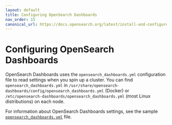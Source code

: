 ```yaml
---
layout: default
title: Configuring OpenSearch Dashboards
nav_order: 15
canonical_url: https://docs.opensearch.org/latest/install-and-configure/configuring-dashboards/
---
```


# Configuring OpenSearch Dashboards

OpenSearch Dashboards uses the `opensearch_dashboards.yml` configuration file to read settings when you spin up a cluster. You can find `opensearch_dashboards.yml` in `/usr/share/opensearch-dashboards/config/opensearch_dashboards.yml` (Docker) or `/etc/opensearch-dashboards/opensearch_dashboards.yml` (most Linux distributions) on each node.

For information about OpenSearch Dashboards settings, see the sample [`opensearch_dashboards.yml`](https://github.com/opensearch-project/OpenSearch-Dashboards/blob/main/config/opensearch_dashboards.yml) file.
